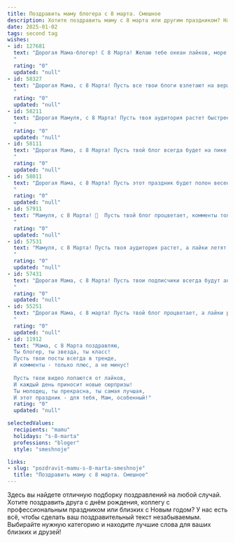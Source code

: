 ```yaml
---
title: Поздравить маму блогера с 8 марта. Смешное
description: Хотите поздравить маму с 8 марта или другим праздником? Наш ИИ создаст незабываемое поздравление, а вы обязательно выделитесь среди других.  
date: 2025-01-02
tags: second tag
wishes:
- id: 127681
  text: "Дорогая Мама-блогер! С 8 Марта! Желаю тебе океан лайков, море комментариев,  и чтобы твой контент был настолько вирусным, что им заразится весь мир (но в хорошем смысле, конечно)!  Пусть подписчики растут как грибы после дождя, а вдохновение бьёт ключом, как шампанское на твоем праздничном столе!  Короче, будь звездой, сияй ярче всех и не забывай радовать нас своими шедевральными постами!
  "
  rating: "0"
  updated: "null"
- id: 58327
  text: "Дорогая Мама, с 8 Марта! Пусть все твои блоги взлетают на вершину топ-чартов, а комментарии пестрят лайками и сердечками!  😉
  "
  rating: "0"
  updated: "null"
- id: 58211
  text: "Дорогая Мамуля, с 8 Марта! Пусть твоя аудитория растет быстрее, чем количество лайков на моих постах (не дай бог!), и каждый пост приносит тебе миллионы просмотров! А я, как твой самый преданный подписчик, всегда буду комментировать и ставить сердечки. 😉
  "
  rating: "0"
  updated: "null"
- id: 58111
  text: "Дорогая Мама, с 8 Марта! Пусть твой блог всегда будет на пике популярности, а лайки сыплются, как весенний дождь! 🤗  Желаю тебе море вдохновения, позитива и чтобы подписчики не переставали удивляться твоим креативным идеям! 🎉
  "
  rating: "0"
  updated: "null"
- id: 58011
  text: "Дорогая Мама, с 8 Марта! Пусть этот праздник будет полон весенних улыбок, лайков под твоими постами и, конечно же, вдохновения на новые, остроумные блогерские идеи! 😉🎉
  "
  rating: "0"
  updated: "null"
- id: 57911
  text: "Мамуля, с 8 Марта! 💖  Пусть твой блог процветает, комменты только позитивные, а лайки сыпятся как снег в январе! 🎉  🎊
  "
  rating: "0"
  updated: "null"
- id: 57531
  text: "Мамуля, с 8 Марта! Пусть твоя аудитория растет, а лайки летят как снежные комья в январе! 🥳🎉  Надеюсь, у тебя уже есть готовый контент на тему \"Как отпраздновать 8 марта без лишних трат\"? 😉💖
  "
  rating: "0"
  updated: "null"
- id: 57431
  text: "Дорогая Мама, с 8 Марта! Пусть твои подписчики всегда будут активными, лайки сыплются как из рога изобилия, а комментарии - только добрые и позитивные! 🎉🥂
  "
  rating: "0"
  updated: "null"
- id: 55251
  text: "Дорогая Мама, с 8 марта! Пусть твой блог процветает, а лайки растут как на дрожжах! И пусть твой контент всегда будет таким же крутым, как ты сама! 😉
  "
  rating: "0"
  updated: "null"
- id: 11912
  text: "Мама, с 8 Марта поздравляю,
  Ты блогер, ты звезда, ты класс!
  Пусть твои посты всегда в тренде,
  И комменты - только плюс, а не минус!
  
  Пусть твои видео лопаются от лайков,
  И каждый день приносит новые сюрпризы!
  Ты молодец, ты прекрасна, ты самая лучшая,
  И этот праздник - для тебя, Мам, особенный!"
  rating: "0"
  updated: "null"

selectedValues:
  recipients: "mamu"
  holidays: "s-8-marta"
  professions: "bloger"
  style: "smeshnoje"

links:
- slug: "pozdravit-mamu-s-8-marta-smeshnoje"
  title: "Поздравить маму с 8 марта. Смешное"
---
```


Здесь вы найдете отличную подборку поздравлений на любой случай.
Хотите поздравить друга с днём рождения, коллегу с профессиональным праздником или близких с Новым годом? У нас есть всё, чтобы сделать ваш поздравительный текст незабываемым. Выбирайте нужную категорию и находите лучшие слова для ваших близких и друзей!
